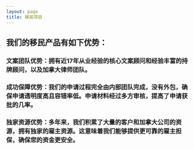```yaml
---
layout: page
title: 移民项目
---
```


## 我们的移民产品有如下优势：
### 文案团队优势：拥有近17年从业经验的核心文案顾问和经验丰富的持牌顾问，以及加拿大律师团队。
### 成功保障优势：我们的申请过程完全由内部团队完成，没有外包，确保申请透明度高且容错率低。申请材料经过多方审核，提高了申请获批的几率。
### 独家资源优势：多年来，我们积累了大量的客户和加拿大公司的资源，拥有独家的雇主资源。这意味着我们能够提供更可靠的雇主担保，确保您的资金更安全。
